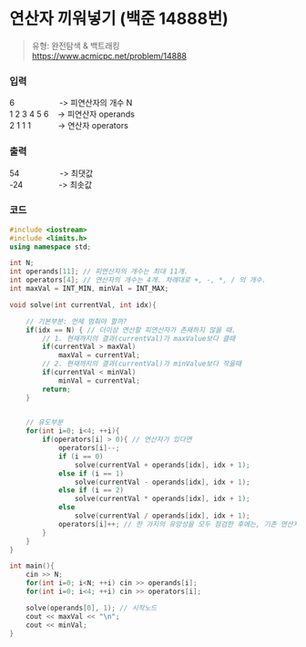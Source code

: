 # 연산자 끼워넣기 (백준 14888번)

> 유형: 완전탐색 & 백트래킹 </br>
> https://www.acmicpc.net/problem/14888
### 입력
6&nbsp;&nbsp;&nbsp;&nbsp;&nbsp;&nbsp;&nbsp;&nbsp;&nbsp;&nbsp;&nbsp;&nbsp;&nbsp;&nbsp;&nbsp;&nbsp;&nbsp;&nbsp;&nbsp;&nbsp;-> 피연산자의 개수 N</BR>
1 2 3 4 5 6&nbsp;&nbsp;&nbsp;&nbsp;-> 피연산자 operands</BR>
2 1 1 1&nbsp;&nbsp;&nbsp;&nbsp;&nbsp;&nbsp;&nbsp;&nbsp;&nbsp;&nbsp;&nbsp;&nbsp;-> 연산자 operators</BR>

### 출력
54&nbsp;&nbsp;&nbsp;&nbsp;&nbsp;&nbsp;&nbsp;&nbsp;&nbsp;&nbsp;&nbsp;&nbsp;&nbsp;&nbsp;&nbsp;&nbsp;&nbsp;&nbsp;-> 최댓값</BR>
-24&nbsp;&nbsp;&nbsp;&nbsp;&nbsp;&nbsp;&nbsp;&nbsp;&nbsp;&nbsp;&nbsp;&nbsp;&nbsp;&nbsp;&nbsp;&nbsp;-> 최솟값</BR>

### 코드
``` cpp
#include <iostream>
#include <limits.h>
using namespace std;

int N;
int operands[11]; // 피연산자의 개수는 최대 11개.
int operators[4]; // 연산자의 개수는 4개. 차례대로 +, -, *, / 의 개수.
int maxVal = INT_MIN, minVal = INT_MAX;

void solve(int currentVal, int idx){

    // 기본부분: 언제 멈춰야 할까? 
    if(idx == N) { // 더이상 연산할 피연산자가 존재하지 않을 때.
        // 1. 현재까지의 결과(currentVal)가 maxValue보다 클때
        if(currentVal > maxVal)
            maxVal = currentVal;
        // 2. 현재까지의 결과(currentVal)가 minValue보다 작을때
        if(currentVal < minVal)
            minVal = currentVal;
        return;
    }
    

    // 유도부분
    for(int i=0; i<4; ++i){
        if(operators[i] > 0){ // 연산자가 있다면
            operators[i]--;
            if (i == 0)
                solve(currentVal + operands[idx], idx + 1);
            else if (i == 1)
                solve(currentVal - operands[idx], idx + 1);
            else if (i == 2)
                solve(currentVal * operands[idx], idx + 1);
            else
                solve(currentVal / operands[idx], idx + 1);
            operators[i]++; // 한 가지의 유망성을 모두 점검한 후에는, 기존 연산자의 개수를 원복시켜야한다. ***
        }
    }
}

int main(){
    cin >> N;
    for(int i=0; i<N; ++i) cin >> operands[i];
    for(int i=0; i<4; ++i) cin >> operators[i];

    solve(operands[0], 1); // 시작노드
    cout << maxVal << "\n";
    cout << minVal;
}

```

